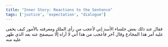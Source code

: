 ```yaml
---
title: "Inner Story: Reactions to the Sentence"
tags: ['justice', 'expectation', "dialogue"]
---
```


 فقال عند ذلك بعض جلساء الأسد إني لأعجب من رأي الملك ومعرفته بالأمور كيف يخفى عليه أمر هذا المخادع وقال آخر فأعجب من هذا أني لا أراه إلَّا سيصفح عنه بعد الذي ظهر عليه منه
